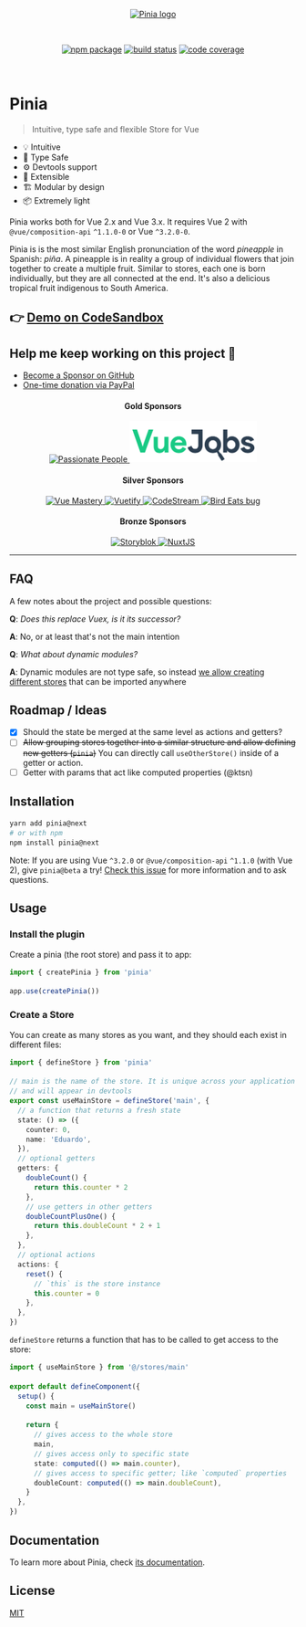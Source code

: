 <p align="center">
  <a href="https://pinia.esm.dev" target="_blank" rel="noopener noreferrer">
    <img width="180" src="https://pinia.esm.dev/logo.svg" alt="Pinia logo">
  </a>
</p>
<br/>
<p align="center">
  <a href="https://npmjs.com/package/pinia"><img src="https://badgen.net/npm/v/pinia/next" alt="npm package"></a>
  <a href="https://github.com/posva/pinia/actions/workflows/test.yml?query=branch%3Av2"><img src="https://github.com/posva/pinia/workflows/test/badge.svg?branch=v2" alt="build status"></a>
  <a href="https://codecov.io/github/posva/pinia"><img src="https://badgen.net/codecov/c/github/posva/pinia/v2" alt="code coverage"></a>
</p>
<br/>

# Pinia

> Intuitive, type safe and flexible Store for Vue

- 💡 Intuitive
- 🔑 Type Safe
- ⚙️ Devtools support
- 🔌 Extensible
- 🏗 Modular by design
- 📦 Extremely light

Pinia works both for Vue 2.x and Vue 3.x. It requires Vue 2 with `@vue/composition-api` `^1.1.0-0` or Vue `^3.2.0-0`.

Pinia is is the most similar English pronunciation of the word _pineapple_ in Spanish: _piña_. A pineapple is in reality a group of individual flowers that join together to create a multiple fruit. Similar to stores, each one is born individually, but they are all connected at the end. It's also a delicious tropical fruit indigenous to South America.

## 👉 [Demo on CodeSandbox](https://y4dfi.csb.app)

## Help me keep working on this project 💚

- [Become a Sponsor on GitHub](https://github.com/sponsors/posva)
- [One-time donation via PayPal](https://paypal.me/posva)

<!-- <h3 align="center">Special Sponsors</h3> -->
<!--special start-->

<h4 align="center">Gold Sponsors</h4>

<p align="center">
  <a href="https://passionatepeople.io/" target="_blank" rel="noopener noreferrer">
    <img src="https://img2.storyblok.com/0x200/filters::format(webp)/f/86387/x/4cf6a70a8c/logo-white-text.svg" height="72px" alt="Passionate People">
  </a>

  <a href="https://vuejobs.com/?utm_source=vuerouter&utm_campaign=sponsor" target="_blank" rel="noopener noreferrer">
    <img src="docs/public/sponsors/vuejobs.png" height="72px" alt="VueJobs">
  </a>
</p>

<h4 align="center">Silver Sponsors</h4>

<p align="center">
  <a href="https://www.vuemastery.com" target="_blank" rel="noopener noreferrer">
    <img src="https://www.vuemastery.com/images/vuemastery.svg" height="42px" alt="Vue Mastery">
  </a>

  <a href="https://vuetifyjs.com" target="_blank" rel="noopener noreferrer">
    <img src="https://cdn.vuetifyjs.com/docs/images/logos/vuetify-logo-light-text.svg" alt="Vuetify" height="42px">
  </a>

  <a href="https://www.codestream.com/?utm_source=github&utm_campaign=vuerouter&utm_medium=banner" target="_blank" rel="noopener noreferrer">
    <img src="https://alt-images.codestream.com/codestream_logo_vuerouter.png" alt="CodeStream" height="42px">
  </a>

  <a href="https://birdeatsbug.com/?utm_source=vuerouter&utm_medium=sponsor&utm_campaign=silver" target="_blank" rel="noopener noreferrer">
    <img src="https://static.birdeatsbug.com/general/bird-logotype-150x27.svg" alt="Bird Eats bug" height="42px">
  </a>
</p>

<h4 align="center">Bronze Sponsors</h4>

<p align="center">
  <a href="https://storyblok.com" target="_blank" rel="noopener noreferrer">
    <img src="https://a.storyblok.com/f/51376/3856x824/fea44d52a9/colored-full.png" alt="Storyblok" height="32px">
  </a>

  <a href="https://nuxtjs.org" target="_blank" rel="noopener noreferrer">
    <img src="https://nuxtjs.org/logos/nuxtjs-typo-white.svg" alt="NuxtJS" height="32px">
  </a>
</p>

---

## FAQ

A few notes about the project and possible questions:

**Q**: _Does this replace Vuex, is it its successor?_

**A**: No, or at least that's not the main intention

**Q**: _What about dynamic modules?_

**A**: Dynamic modules are not type safe, so instead [we allow creating different stores](#composing-stores) that can be imported anywhere

## Roadmap / Ideas

- [x] Should the state be merged at the same level as actions and getters?
- [ ] ~~Allow grouping stores together into a similar structure and allow defining new getters (`pinia`)~~
      You can directly call `useOtherStore()` inside of a getter or action.
- [ ] Getter with params that act like computed properties (@ktsn)

## Installation

```bash
yarn add pinia@next
# or with npm
npm install pinia@next
```

Note: If you are using Vue `^3.2.0` or `@vue/composition-api` `^1.1.0` (with Vue 2), give `pinia@beta` a try! [Check this issue](https://github.com/posva/pinia/issues/592) for more information and to ask questions.

## Usage

### Install the plugin

Create a pinia (the root store) and pass it to app:

```js
import { createPinia } from 'pinia'

app.use(createPinia())
```

### Create a Store

You can create as many stores as you want, and they should each exist in different files:

```ts
import { defineStore } from 'pinia'

// main is the name of the store. It is unique across your application
// and will appear in devtools
export const useMainStore = defineStore('main', {
  // a function that returns a fresh state
  state: () => ({
    counter: 0,
    name: 'Eduardo',
  }),
  // optional getters
  getters: {
    doubleCount() {
      return this.counter * 2
    },
    // use getters in other getters
    doubleCountPlusOne() {
      return this.doubleCount * 2 + 1
    },
  },
  // optional actions
  actions: {
    reset() {
      // `this` is the store instance
      this.counter = 0
    },
  },
})
```

`defineStore` returns a function that has to be called to get access to the store:

```ts
import { useMainStore } from '@/stores/main'

export default defineComponent({
  setup() {
    const main = useMainStore()

    return {
      // gives access to the whole store
      main,
      // gives access only to specific state
      state: computed(() => main.counter),
      // gives access to specific getter; like `computed` properties
      doubleCount: computed(() => main.doubleCount),
    }
  },
})
```

## Documentation

To learn more about Pinia, check [its documentation](https://pinia.esm.dev).

## License

[MIT](http://opensource.org/licenses/MIT)
